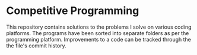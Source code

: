 # Competitive Programming

This repository contains solutions to the problems I solve on various coding platforms. The programs have been sorted into separate folders as per the programming platform. Improvements to a code can be tracked through the the file's commit history.